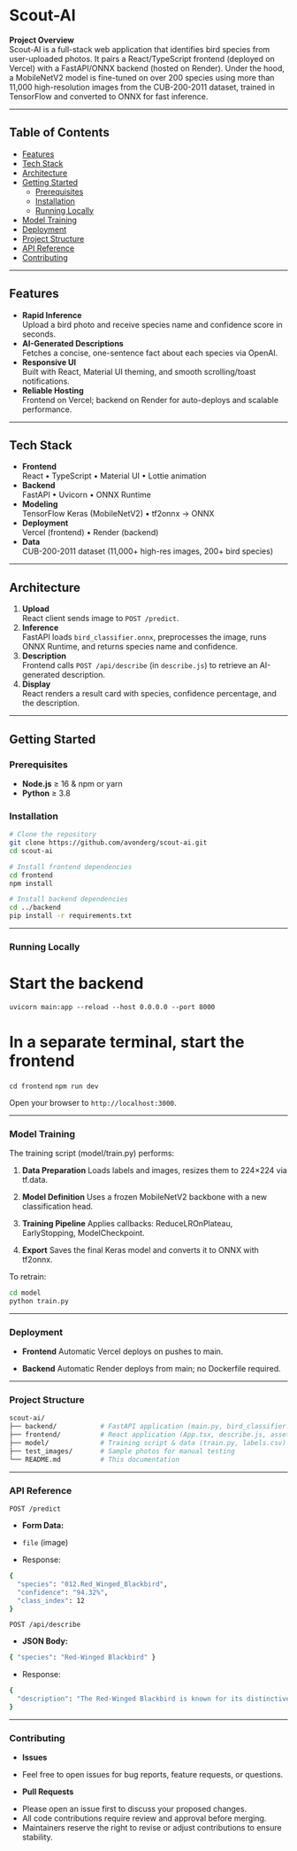 # Scout-AI

**Project Overview**  
Scout-AI is a full-stack web application that identifies bird species from user-uploaded photos. It pairs a React/TypeScript frontend (deployed on Vercel) with a FastAPI/ONNX backend (hosted on Render). Under the hood, a MobileNetV2 model is fine-tuned on over 200 species using more than 11,000 high-resolution images from the CUB-200-2011 dataset, trained in TensorFlow and converted to ONNX for fast inference.

---

## Table of Contents

- [Features](#features)  
- [Tech Stack](#tech-stack)  
- [Architecture](#architecture)  
- [Getting Started](#getting-started)  
  - [Prerequisites](#prerequisites)  
  - [Installation](#installation)  
  - [Running Locally](#running-locally)  
- [Model Training](#model-training)  
- [Deployment](#deployment)  
- [Project Structure](#project-structure)  
- [API Reference](#api-reference)  
- [Contributing](#contributing)  

---

## Features

- **Rapid Inference**  
  Upload a bird photo and receive species name and confidence score in seconds.  
- **AI-Generated Descriptions**  
  Fetches a concise, one-sentence fact about each species via OpenAI.  
- **Responsive UI**  
  Built with React, Material UI theming, and smooth scrolling/toast notifications.  
- **Reliable Hosting**  
  Frontend on Vercel; backend on Render for auto-deploys and scalable performance.  

---

## Tech Stack

- **Frontend**  
  React • TypeScript • Material UI • Lottie animation
- **Backend**  
  FastAPI • Uvicorn • ONNX Runtime  
- **Modeling**  
  TensorFlow Keras (MobileNetV2) • tf2onnx → ONNX  
- **Deployment**  
  Vercel (frontend) • Render (backend)  
- **Data**  
  CUB-200-2011 dataset (11,000+ high-res images, 200+ bird species)

---

## Architecture

1. **Upload**  
   React client sends image to `POST /predict`.  
2. **Inference**  
   FastAPI loads `bird_classifier.onnx`, preprocesses the image, runs ONNX Runtime, and returns species name and confidence.  
3. **Description**  
   Frontend calls `POST /api/describe` (in `describe.js`) to retrieve an AI-generated description.  
4. **Display**  
   React renders a result card with species, confidence percentage, and the description.  

---

## Getting Started

### Prerequisites

- **Node.js** ≥ 16 & npm or yarn  
- **Python** ≥ 3.8  

### Installation

```bash
# Clone the repository
git clone https://github.com/avonderg/scout-ai.git
cd scout-ai

# Install frontend dependencies
cd frontend
npm install

# Install backend dependencies
cd ../backend
pip install -r requirements.txt
```

---
### Running Locally
# Start the backend
`uvicorn main:app --reload --host 0.0.0.0 --port 8000`

# In a separate terminal, start the frontend
`cd frontend`
`npm run dev`

Open your browser to `http://localhost:3000`.

---
### Model Training
The training script (model/train.py) performs:

1. **Data Preparation**
Loads labels and images, resizes them to 224×224 via tf.data.

2. **Model Definition**
Uses a frozen MobileNetV2 backbone with a new classification head.

3. **Training Pipeline**
Applies callbacks: ReduceLROnPlateau, EarlyStopping, ModelCheckpoint.

4. **Export**
Saves the final Keras model and converts it to ONNX with tf2onnx.

To retrain:
```bash
cd model
python train.py
```

---
### Deployment

* **Frontend**
Automatic Vercel deploys on pushes to main.

* **Backend**
Automatic Render deploys from main; no Dockerfile required.

---
### Project Structure
```bash
scout-ai/
├── backend/           # FastAPI application (main.py, bird_classifier.onnx, labels.csv)
├── frontend/          # React application (App.tsx, describe.js, assets)
├── model/             # Training script & data (train.py, labels.csv)
├── test_images/       # Sample photos for manual testing
└── README.md          # This documentation
```
---
### API Reference
`POST /predict`
* **Form Data:** 
* `file` (image)

* Response:

```bash
{
  "species": "012.Red_Winged_Blackbird",
  "confidence": "94.32%",
  "class_index": 12
}
```

`POST /api/describe`
* **JSON Body:**
```bash
{ "species": "Red-Winged Blackbird" }
```

* Response:
``` bash
{
  "description": "The Red-Winged Blackbird is known for its distinctive shoulder patches and melodious song."
}
```

---
### Contributing
-  **Issues**
  * Feel free to open issues for bug reports, feature requests, or questions.

-  **Pull Requests**
* Please open an issue first to discuss your proposed changes.
* All code contributions require review and approval before merging.
* Maintainers reserve the right to revise or adjust contributions to ensure stability.

